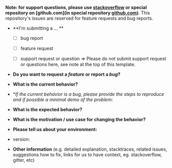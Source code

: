 **Note: for support questions, please use [stackoverflow](https://stackoverflow.com/search?tab=newest&q=ffmpeg%20autogen) or special repository on [github.com](in special repository [github.com](https://github.com/Ruslan-B/FFmpeg.AutoGen.Questions/issues))**. This repository's issues are reserved for feature requests and bug reports.

* **I'm submitting a ... **
  - [ ] bug report
  - [ ] feature request
  - [ ] support request or question => Please do not submit support request or questions here, see note at the top of this template.


* **Do you want to request a *feature* or report a *bug*?**



* **What is the current behavior?**



* **If the current behavior is a bug, please provide the steps to reproduce and if possible a minimal demo of the problem*:



* **What is the expected behavior?**



* **What is the motivation / use case for changing the behavior?**



* **Please tell us about your environment:**

- version: 

* **Other information** (e.g. detailed explanation, stacktraces, related issues, suggestions how to fix, links for us to have context, eg. stackoverflow, gitter, etc)
